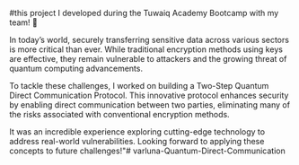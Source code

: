 #this project I developed during the Tuwaiq Academy Bootcamp with my team! 🚀

In today’s world, securely transferring sensitive data across various sectors is more critical than ever. While traditional encryption methods using keys are effective, they remain vulnerable to attackers and the growing threat of quantum computing advancements.

To tackle these challenges, I worked on building a Two-Step Quantum Direct Communication Protocol. This innovative protocol enhances security by enabling direct communication between two parties, eliminating many of the risks associated with conventional encryption methods.

It was an incredible experience exploring cutting-edge technology to address real-world vulnerabilities. Looking forward to applying these concepts to future challenges!"# varluna-Quantum-Direct-Communication
